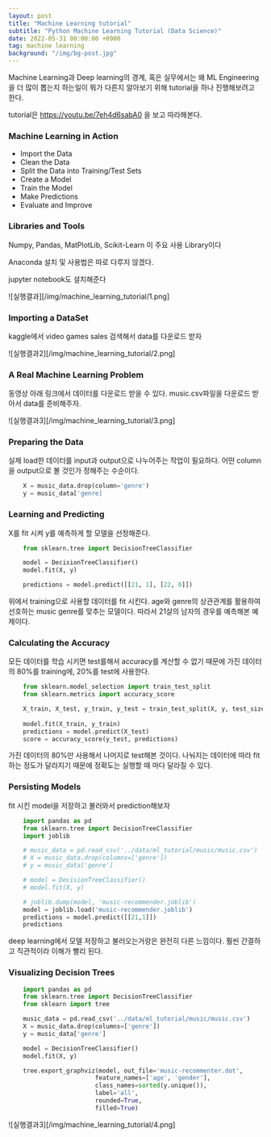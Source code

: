 ```yaml
---
layout: post
title: "Machine Learning tutorial"
subtitle: "Python Machine Learning Tutorial (Data Science)"
date: 2022-05-31 00:00:00 +0900
tag: machine learning
background: "/img/bg-post.jpg"
---
```


Machine Learning과 Deep learning의 경계, 혹은 실무에서는 왜 ML Engineering을 더 많이 뽑는지 하는일이 뭐가 다른지 알아보기 위해 tutorial을 하나 진행해보려고 한다.

tutorial은 <https://youtu.be/7eh4d6sabA0> 을 보고 따라해본다.

### Machine Learning in Action

* Import the Data
* Clean the Data
* Split the Data into Training/Test Sets
* Create a Model
* Train the Model
* Make Predictions
* Evaluate and Improve

### Libraries and Tools

Numpy, Pandas, MatPlotLib, Scikit-Learn 이 주요 사용 Library이다

Anaconda 설치 및 사용법은 따로 다루지 않겠다.

jupyter notebook도 설치해준다

![실행결과][/img/machine_learning_tutorial/1.png]

### Importing a DataSet

kaggle에서 video games sales 검색해서 data를 다운로드 받자

![실행결과2][/img/machine_learning_tutorial/2.png]

### A Real Machine Learning Problem

동영상 아래 링크에서 데이터를 다운로드 받을 수 있다. music.csv파일을 다운로드 받아서 data를 준비해주자.

![실행결과3][/img/machine_learning_tutorial/3.png]

### Preparing the Data

실제 load한 데이터를 input과 output으로 나누어주는 작업이 필요하다. 어떤 column을 output으로 볼 것인가 정해주는 수순이다.

```python
    X = music_data.drop(column='genre')
    y = music_data['genre]
```

### Learning and Predicting

X를 fit 시켜 y를 예측하게 할 모델을 선정해준다.

```python
    from sklearn.tree import DecisionTreeClassifier

    model = DecisionTreeClassifier()
    model.fit(X, y)

    predictions = model.predict([[21, 1], [22, 0]])
```

위에서 training으로 사용할 데이터를 fit 시킨다. age와 genre의 상관관계를 활용하여 선호하는 music genre를 맞추는 모델이다. 따라서 21살의 남자의 경우를 예측해본 예제이다.

### Calculating the Accuracy

모든 데이터를 학습 시키면 test를해서 accuracy를 계산할 수 없기 때문에 가진 데이터의 80%를 training에, 20%를 test에 사용한다.

```python
    from sklearn.model_selection import train_test_split
    from sklearn.metrics import accuracy_score

    X_train, X_test, y_train, y_test = train_test_split(X, y, test_size=0.2)
    
    model.fit(X_train, y_train)
    predictions = model.predict(X_test)
    score = accuracy_score(y_test, predictions)
```

가진 데이터의 80%만 사용해서 나머지로 test해본 것이다. 나눠지는 데이터에 따라 fit하는 정도가 달라지기 때문에 정확도는 실행할 때 마다 달라질 수 있다.

### Persisting Models

fit 시킨 model을 저장하고 불러와서 prediction해보자

```python
    import pandas as pd
    from sklearn.tree import DecisionTreeClassifier
    import joblib

    # music_data = pd.read_csv('../data/ml_tutorial/music/music.csv')
    # X = music_data.drop(columns=['genre'])
    # y = music_data['genre']

    # model = DecisionTreeClassifier()
    # model.fit(X, y)

    # joblib.dump(model, 'music-recommender.joblib')
    model = joblib.load('music-recommender.joblib')
    predictions = model.predict([[21,1]])
    predictions
```

deep learning에서 모델 저장하고 불러오는거랑은 완전히 다른 느낌이다. 훨씬 간결하고 직관적이라 이해가 빨리 된다.

### Visualizing Decision Trees

```python
    import pandas as pd
    from sklearn.tree import DecisionTreeClassifier
    from sklearn import tree

    music_data = pd.read_csv('../data/ml_tutorial/music/music.csv')
    X = music_data.drop(columns=['genre'])
    y = music_data['genre']

    model = DecisionTreeClassifier()
    model.fit(X, y)

    tree.export_graphviz(model, out_file='music-recommenter.dot', 
                        feature_names=['age', 'gender'], 
                        class_names=sorted(y.unique()),
                        label='all',
                        rounded=True,
                        filled=True)
```

![실행결과3][/img/machine_learning_tutorial/4.png]
